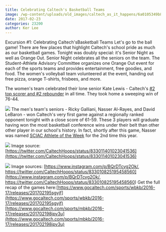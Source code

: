 ```yaml
---
title: Celebrating Caltech's Basketball Teams
image: /wp-content/uploads/old_images/caltech_as_it_happens/6a0105349b8251970b01b7c8d8ad85970b.jpg
date: 2017-02-23
categories: 23200
author: Ker Lee
---
```


Excursion #1: Celebrating Caltech'sBasketball Teams
Let's go to the ball game! There are few places that highlight Caltech's school pride as much as our basketball games. Tonight was doubly special: it's Senior Night as well as Orange Out. Senior Night celebrates all the seniors on the team. The Student-Athlete Advisory Committee organizes one Orange Out event for each of the sports teams and provides entertainment, free goodies, and food. The women's volleyball team volunteered at the event, handing out free pizza, orange T-shirts, frisbees, and more.

The women's team celebrated their lone senior Kate Lewis - Caltech's [#2 top scorer and #2 rebounder](https://twitter.com/caltechwbb/status/833469856225882113) in all time. They took home a sweeping win of 76-44.


![](/old_images/caltech_as_it_happens/6a0105349b8251970b01bb097bdada970d.png)
The men's team's seniors - Ricky Galliani, Nasser Al-Rayes, and David LeBaron - won Caltech's very first game against a regionally ranked opponent tonight with a close score of 61-59. These 3 players will graduate having won the most basketball conference wins under their belt than other other player in our school's history. In fact, shortly after this game, Nasser was named [SCIAC Athlete of the Week](https://www.thesciac.org/aotw/2016-17/Week_24-_feb_20/Weeklies/MBB_2.20.17.pdf) for the 2nd time this year.


![](/old_images/caltech_as_it_happens/6a0105349b8251970b01b8d263113e970c.png)
Image source: [https://twitter.com/CaltechHoops/status/833011401023041536](https://twitter.com/CaltechHoops/status/833011401023041536)


![](/old_images/caltech_as_it_happens/6a0105349b8251970b01b7c8d8ae1f970b.png)
Image sources: [https://www.instagram.com/p/BQrDTcvg2Ok/, https://twitter.com/CaltechHoops/status/833010825195458560](https://www.instagram.com/p/BQrDTcvg2Ok/, https://twitter.com/CaltechHoops/status/833010825195458560)
Get the full recap of the games here:[https://www.gocaltech.com/sports/wbkb/2016-17/releases/201702195sgyjf](https://www.gocaltech.com/sports/wbkb/2016-17/releases/201702195sgyjf)[https://www.gocaltech.com/sports/mbkb/2016-17/releases/201702198jpv3u](https://www.gocaltech.com/sports/mbkb/2016-17/releases/201702198jpv3u)

